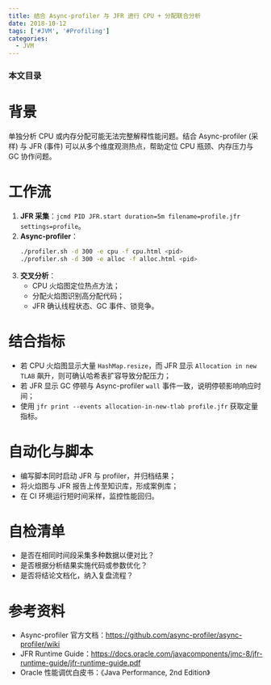 ```yaml
---
title: 结合 Async-profiler 与 JFR 进行 CPU + 分配联合分析
date: 2018-10-12
tags: ['#JVM', '#Profiling']
categories:
  - JVM
---
```


### 本文目录
<!-- toc -->

# 背景
单独分析 CPU 或内存分配可能无法完整解释性能问题。结合 Async-profiler (采样) 与 JFR (事件) 可以从多个维度观测热点，帮助定位 CPU 瓶颈、内存压力与 GC 协作问题。

# 工作流
1. **JFR 采集**：`jcmd PID JFR.start duration=5m filename=profile.jfr settings=profile`。
2. **Async-profiler**：
   ```bash
   ./profiler.sh -d 300 -e cpu -f cpu.html <pid>
   ./profiler.sh -d 300 -e alloc -f alloc.html <pid>
   ```
3. **交叉分析**：
   - CPU 火焰图定位热点方法；
   - 分配火焰图识别高分配代码；
   - JFR 确认线程状态、GC 事件、锁竞争。

# 结合指标
- 若 CPU 火焰图显示大量 `HashMap.resize`，而 JFR 显示 `Allocation in new TLAB` 飙升，则可确认哈希表扩容导致分配压力；
- 若 JFR 显示 GC 停顿与 Async-profiler `wall` 事件一致，说明停顿影响响应时间；
- 使用 `jfr print --events allocation-in-new-tlab profile.jfr` 获取定量指标。

# 自动化与脚本
- 编写脚本同时启动 JFR 与 profiler，并归档结果；
- 将火焰图与 JFR 报告上传至知识库，形成案例库；
- 在 CI 环境运行短时间采样，监控性能回归。

# 自检清单
- 是否在相同时间段采集多种数据以便对比？
- 是否根据分析结果实施代码或参数优化？
- 是否将结论文档化，纳入复盘流程？

# 参考资料
- Async-profiler 官方文档：https://github.com/async-profiler/async-profiler/wiki
- JFR Runtime Guide：https://docs.oracle.com/javacomponents/jmc-8/jfr-runtime-guide/jfr-runtime-guide.pdf
- Oracle 性能调优白皮书：《Java Performance, 2nd Edition》

